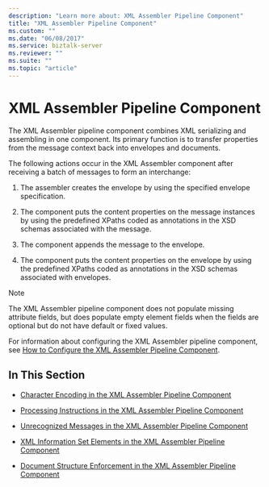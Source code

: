 ```yaml
---
description: "Learn more about: XML Assembler Pipeline Component"
title: "XML Assembler Pipeline Component"
ms.custom: ""
ms.date: "06/08/2017"
ms.service: biztalk-server
ms.reviewer: ""
ms.suite: ""
ms.topic: "article"
---
```

# XML Assembler Pipeline Component
The XML Assembler pipeline component combines XML serializing and assembling in one component. Its primary function is to transfer properties from the message context back into envelopes and documents.  
  
 The following actions occur in the XML Assembler component after receiving a batch of messages to form an interchange:  
  
1.  The assembler creates the envelope by using the specified envelope specification.  
  
2.  The component puts the content properties on the message instances by using the predefined XPaths coded as annotations in the XSD schemas associated with the message.  
  
3.  The component appends the message to the envelope.  
  
4.  The component puts the content properties on the envelope by using the predefined XPaths coded as annotations in the XSD schemas associated with envelopes.  
  
> [!NOTE]
>  The XML Assembler pipeline component does not populate missing attribute fields, but does populate empty element fields when the fields are optional but do not have default or fixed values.  
  
 For information about configuring the XML Assembler pipeline component, see [How to Configure the XML Assembler Pipeline Component](../core/how-to-configure-the-xml-assembler-pipeline-component.md).  
  
## In This Section  
  
-   [Character Encoding in the XML Assembler Pipeline Component](../core/character-encoding-in-the-xml-assembler-pipeline-component.md)  
  
-   [Processing Instructions in the XML Assembler Pipeline Component](../core/processing-instructions-in-the-xml-assembler-pipeline-component.md)  
  
-   [Unrecognized Messages in the XML Assembler Pipeline Component](../core/unrecognized-messages-in-the-xml-assembler-pipeline-component.md)  
  
-   [XML Information Set Elements in the XML Assembler Pipeline Component](../core/xml-information-set-elements-in-the-xml-assembler-pipeline-component.md)  
  
-   [Document Structure Enforcement in the XML Assembler Pipeline Component](../core/document-structure-enforcement-in-the-xml-assembler-pipeline-component.md)
